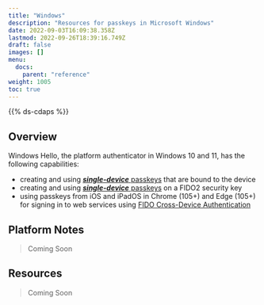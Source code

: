 ```yaml
---
title: "Windows"
description: "Resources for passkeys in Microsoft Windows"
date: 2022-09-03T16:09:38.358Z
lastmod: 2022-09-26T18:39:16.749Z
draft: false
images: []
menu:
  docs:
    parent: "reference"
weight: 1005
toc: true
---
```


{{% ds-cdaps %}}

## Overview

Windows Hello, the platform authenticator in Windows 10 and 11, has the following capabilities:

- creating and using [***single-device*** passkeys](/docs/reference/terms/#single-device-passkey) that are bound to the device
- creating and using [***single-device*** passkeys](/docs/reference/terms/#single-device-passkey) on a FIDO2 security key
- using passkeys from iOS and iPadOS in Chrome (105+) and Edge (105+) for signing in to web services using [FIDO Cross-Device Authentication](terms.md#cross-device-authentication-cda)

## Platform Notes

> Coming Soon

## Resources

> Coming Soon
